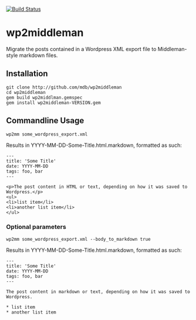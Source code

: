 [![Build Status](https://travis-ci.org/mdb/wp2middleman.png?branch=master)](https://travis-ci.org/mdb/wp2middleman)

# wp2middleman

Migrate the posts contained in a Wordpress XML export file to Middleman-style markdown files.

## Installation

```
git clone http://github.com/mdb/wp2middleman
cd wp2middleman
gem build wp2middlman.gemspec
gem install wp2middleman-VERSION.gem
```

## Commandline Usage

```
wp2mm some_wordpress_export.xml
```

Results in YYYY-MM-DD-Some-Title.html.markdown, formatted as such:

```
---
title: 'Some Title'
date: YYYY-MM-DD
tags: foo, bar
---

<p>The post content in HTML or text, depending on how it was saved to Wordpress.</p>
<ul>
<li>list item</li>
<li>another list item</li>
</ul>
```

### Optional parameters

```
wp2mm some_wordpress_export.xml --body_to_markdown true
```

Results in YYYY-MM-DD-Some-Title.html.markdown, formatted as such:

```
---
title: 'Some Title'
date: YYYY-MM-DD
tags: foo, bar
---

The post content in markdown or text, depending on how it was saved to Wordpress.

* list item
* another list item
```

